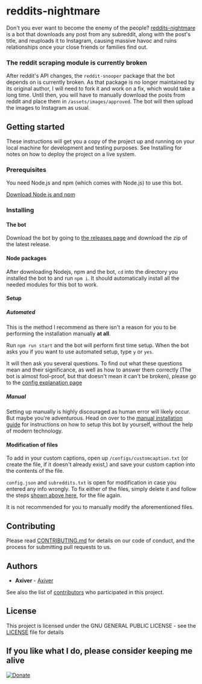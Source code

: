 # reddits-nightmare

Don't you ever want to become the enemy of the people? [reddits-nightmare](https://github.com/Garlicvideos/reddits-nightmare) is a bot that downloads any post from any subreddit, along with the post's title, and reuploads it to Instagram, causing massive havoc and ruins relationships once your close friends or families find out.


### The reddit scraping module is currently broken
After reddit's API changes, the `reddit-snooper` package that the bot depends on is currently broken. As that package is no longer maintained by its original author, I will need to fork it and work on a fix, which would take a long time. Until then, you will have to manually download the posts from reddit and place them in `/assets/images/approved`. The bot will then upload the images to Instagram as usual.

## Getting started

These instructions will get you a copy of the project up and running on your local machine for development and testing purposes. See Installing for notes on how to deploy the project on a live system.

### Prerequisites

You need Node.js and npm (which comes with Node.js) to use this bot.

[Download Node.js and npm](https://nodejs.org/en/)

### Installing
#### The bot
Download the bot by going to [the releases page](https://github.com/Garlicvideos/reddits-nightmare/releases) and download the zip of the latest release.

#### Node packages

After downloading Nodejs, npm and the bot, `cd` into the directory you installed the bot to and run `npm i`. It should automatically install all the needed modules for this bot to work.

#### Setup
##### Automated

This is the method I recommend as there isn't a reason for you to be performing the installation manually **at all**.

Run `npm run start` and the bot will perform first time setup. When the bot asks you if you want to use automated setup, type `y` or `yes`.

It will then ask you several questions. To find out what these questions mean and their significance, as well as how to answer them correctly (The bot is almost fool-proof, but that doesn't mean it can't be broken), please go to the [config explanation page](https://github.com/Garlicvideos/reddits-nightmare/wiki/Configurations)


##### Manual

Setting up manually is highly discouraged as human error will likely occur.
But maybe you're adventurous. Head on over to the [manual installation guide](https://github.com/Garlicvideos/reddits-nightmare/wiki/Manual-Installation) for instructions on how to setup this bot by yourself, without the help of modern technology.

#### Modification of files

To add in your custom captions, open up `/configs/customcaption.txt` (or create the file, if it doesn't already exist,) and save your custom caption into the contents of the file.

`config.json` and `subreddits.txt` is open for modification in case you entered any info wrongly.
To fix either of the files, simply delete it and follow the steps [shown above here](#setup), for the file again.

It is not recommended for you to manually modify the aforementioned files.

## Contributing

Please read [CONTRIBUTING.md](CONTRIBUTING.md) for details on our code of conduct, and the process for submitting pull requests to us.

## Authors

* **Axiver** - [Axiver](https://github.com/Axiver)

See also the list of [contributors](https://github.com/Garlicvideos/reddits-nightmare/contributors) who participated in this project.

## License

This project is licensed under the GNU GENERAL PUBLIC LICENSE - see the [LICENSE](LICENSE) file for details

## If you like what I do, please consider keeping me alive

[![Donate](https://img.shields.io/badge/Donate-PayPal-green.svg)](https://www.paypal.me/XavierTeoZK)
